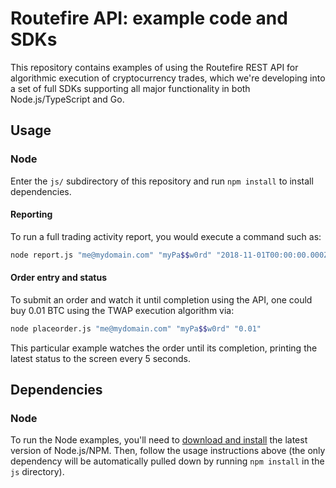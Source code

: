 # Routefire API: example code and SDKs 

This repository contains examples of using the Routefire REST API for algorithmic execution of cryptocurrency trades, which we're developing into a set of full SDKs supporting all major functionality in both Node.js/TypeScript and Go.

## Usage

### Node

Enter the `js/` subdirectory of this repository and run `npm install` to install dependencies.

#### Reporting

To run a full trading activity report, you would execute a command such as:

```bash
node report.js "me@mydomain.com" "myPa$$w0rd" "2018-11-01T00:00:00.000Z" > november-snapshot.jsonp 
```

#### Order entry and status

To submit an order and watch it until completion using the API, one could buy 0.01 BTC using the TWAP execution algorithm via:

```bash
node placeorder.js "me@mydomain.com" "myPa$$w0rd" "0.01"
```

This particular example watches the order until its completion, printing the latest status to the screen every 5 seconds.

## Dependencies

### Node

To run the Node examples, you'll need to [download and install](https://nodejs.org/en/) the latest version of Node.js/NPM. Then, follow the usage instructions above (the only dependency will be automatically pulled down by running `npm install` in the `js` directory).

